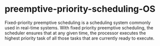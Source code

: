 # preemptive-priority-scheduling-OS
Fixed-priority preemptive scheduling is a scheduling system commonly used in real-time systems. With fixed priority preemptive scheduling, the scheduler ensures that at any given time, the processor executes the highest priority task of all those tasks that are currently ready to execute. 

